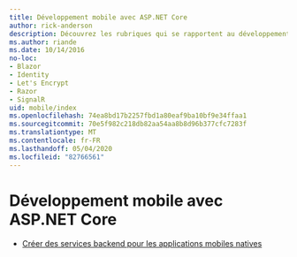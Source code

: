 ```yaml
---
title: Développement mobile avec ASP.NET Core
author: rick-anderson
description: Découvrez les rubriques qui se rapportent au développement mobile avec ASP.NET Core.
ms.author: riande
ms.date: 10/14/2016
no-loc:
- Blazor
- Identity
- Let's Encrypt
- Razor
- SignalR
uid: mobile/index
ms.openlocfilehash: 74ea8bd17b2257fbd1a80eaf9ba10bf9e34ffaa1
ms.sourcegitcommit: 70e5f982c218db82aa54aa8b8d96b377cfc7283f
ms.translationtype: MT
ms.contentlocale: fr-FR
ms.lasthandoff: 05/04/2020
ms.locfileid: "82766561"
---
```

# <a name="mobile-development-with-aspnet-core"></a>Développement mobile avec ASP.NET Core

* [Créer des services backend pour les applications mobiles natives](native-mobile-backend.md)
